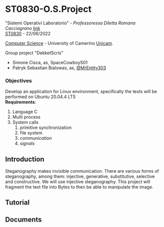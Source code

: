 # ST0830-O.S.Project
"Sistemi Operativi Laboratorio" - _Professoressa Diletta Romana Cacciagrano_ [link](https://computerscience.unicam.it/diletta-cacciagrano)<br>
[ST0830](http://didattica.cs.unicam.it/doku.php?id=didattica:ay2122:so:laboratorio) - 22/06/2022

[Computer Science](https://computerscience.unicam.it/) - University of Camerino [Unicam](https://www.unicam.it/).

Group project "DekketScris"
* Simone Cisca, as, SpaceCowboyS01
* Patryk Sebastian Bialowas, as, [@MrEntity303](https://github.com/MrEntity303)

### Objectives
Develop an application for Linux environment, specifically the tests will be performed on Ubuntu 20.04.4 LTS   <br>
**Requirements**:
1. Language C 
2. Multi process 
3. System calls
   1. primitive synchronization 
   2. file system
   3. *communication*
   4. *signals*

## Introduction
Steganography makes invisible communication.
There are various forms of steganography, among them: injective, generative, substitutive, selective and
constructive.
We will use injective steganography.
This project will fragment the text file into Bytes to then be able to manipulate the image.

## Tutorial

## Documents

